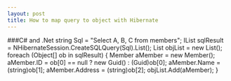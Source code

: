 ```yaml
---
layout: post
title: How to map query to object with Hibernate
---
```

###C# and .Net
	string Sql = "Select A, B, C from members"; 
	IList sqlResult = NHibernateSession.CreateSQLQuery(Sql).List();
	List<Member> objList = new List<Member>();
	foreach (Object[] ob in sqlResult)
	{
		Member aMember = new Member();
		aMember.ID = ob[0] == null ? new Guid() : (Guid)ob[0];
		aMember.Name = (string)ob[1];
		aMember.Address = (string)ob[2];
		objList.Add(aMember);
	}  






